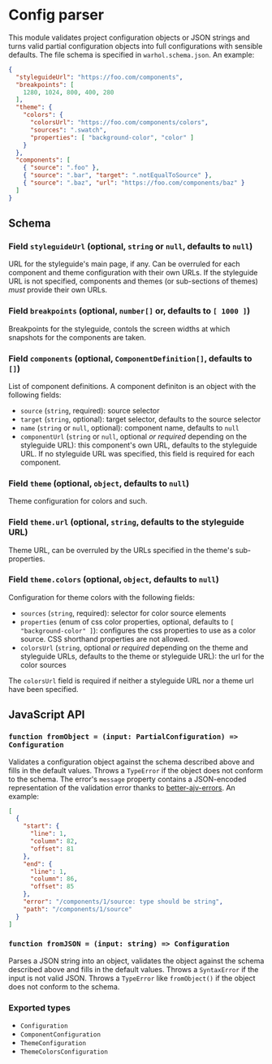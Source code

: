 # Config parser

This module validates project configuration objects or JSON strings and turns
valid partial configuration objects into full configurations with sensible
defaults. The file schema is specified in `warhol.schema.json`. An example:

```json
{
  "styleguideUrl": "https://foo.com/components",
  "breakpoints": [
    1280, 1024, 800, 400, 280
  ],
  "theme": {
    "colors": {
      "colorsUrl": "https://foo.com/components/colors",
      "sources": ".swatch",
      "properties": [ "background-color", "color" ]
    }
  },
  "components": [
    { "source": ".foo" },
    { "source": ".bar", "target": ".notEqualToSource" },
    { "source": ".baz", "url": "https://foo.com/components/baz" }
  ]
}
```

## Schema

### Field `styleguideUrl` (optional, `string` or `null`, defaults to `null`)

URL for the styleguide's main page, if any. Can be overruled for each component
and theme configuration with their own URLs. If the styleguide URL is not
specified, components and themes (or sub-sections of themes) *must* provide
their own URLs.

### Field `breakpoints` (optional, `number[]` or, defaults to `[ 1000 ]`)

Breakpoints for the styleguide, contols the screen widths at which snapshots
for the components are taken.

### Field `components` (optional, `ComponentDefinition[]`, defaults to `[]`)

List of component definitions. A component definiton is an object with the
following fields:

  * `source` (`string`, required): source selector
  * `target` (`string`, optional): target selector, defaults to the source selector
  * `name` (`string` or `null`, optional): component name, defaults to `null`
  * `componentUrl` (`string` or `null`, optional *or required* depending on the styleguide URL): this component's own URL, defaults to the styleguide URL. If no styleguide URL was specified, this field is required for each component.

### Field `theme` (optional, `object`, defaults to `null`)

Theme configuration for colors and such.

### Field `theme.url` (optional, `string`, defaults to the styleguide URL)

Theme URL, can be overruled by the URLs specified in the theme's sub-properties.

### Field `theme.colors` (optional, `object`, defaults to `null`)

Configuration for theme colors with the following fields:

  * `sources` (`string`, required): selector for color source elements
  * `properties` (enum of css color properties, optional, defaults to `[ "background-color" ]`): configures the css properties to use as a color source. CSS shorthand properties are not allowed.
  * `colorsUrl` (`string`, optional *or required* depending on the theme and styleguide URLs, defaults to the theme or styleguide URL): the url for the color sources

The `colorsUrl` field is required if neither a styleguide URL nor a theme url have been specified.

## JavaScript API

### `function fromObject = (input: PartialConfiguration) => Configuration`

Validates a configuration object against the schema described above and fills in
the default values. Throws a `TypeError` if the object does not conform to the
schema. The error's `message` property contains a JSON-encoded representation
of the validation error thanks to [better-ajv-errors](https://github.com/atlassian/better-ajv-errors).
An example:

```json
[
  {
    "start": {
      "line": 1,
      "column": 82,
      "offset": 81
    },
    "end": {
      "line": 1,
      "column": 86,
      "offset": 85
    },
    "error": "/components/1/source: type should be string",
    "path": "/components/1/source"
  }
]
```

### `function fromJSON = (input: string) => Configuration`

Parses a JSON string into an object, validates the object against the schema
described above and fills in the default values. Throws a `SyntaxError` if the
input is not valid JSON. Throws a `TypeError` like `fromObject()` if the object
does not conform to the schema.

### Exported types

* `Configuration`
* `ComponentConfiguration`
* `ThemeConfiguration`
* `ThemeColorsConfiguration`
